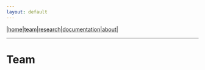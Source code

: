 ```yaml
---
layout: default
---
```


|[home](./index.md)|[team](./team)|[research](./research)|[documentation](./docs)|[about](./about.md)|

* * * 

# Team

